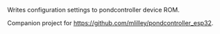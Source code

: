 Writes configuration settings to pondcontroller device ROM.

Companion project for https://github.com/mlilley/pondcontroller_esp32.